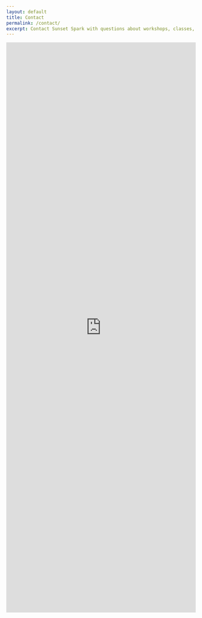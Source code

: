 ```yaml
---
layout: default
title: Contact
permalink: /contact/
excerpt: Contact Sunset Spark with questions about workshops, classes, ideas for collaborating, or anything else.
---
```

<iframe class="airtable-embed" src="https://airtable.com/embed/shrFC4M7tl0Xw9U9b" frameborder="0" onmousewheel="" width="100%" height="1516" style="background: transparent; border: none"></iframe>
